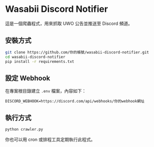 # Wasabii Discord Notifier

這是一個爬蟲程式，用來抓取 UWO 公告並推送至 Discord 頻道。

## 安裝方式

```bash
git clone https://github.com/你的帳號/wasabii-discord-notifier.git
cd wasabii-discord-notifier
pip install -r requirements.txt
```

## 設定 Webhook

在專案根目錄建立 `.env` 檔案，內容如下：

```
DISCORD_WEBHOOK=https://discord.com/api/webhooks/你的webhook網址
```

## 執行方式

```bash
python crawler.py
```

你也可以用 cron 或排程工具定期執行此程式。
